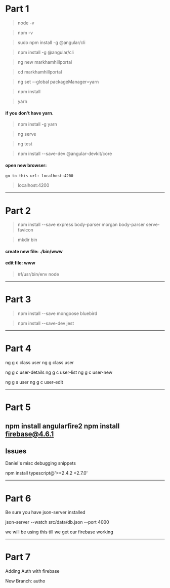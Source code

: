 # Part 1

> node -v

> npm -v

> sudo npm install -g @angular/cli

> npm install -g @angular/cli

> ng new markhamhillportal

> cd markhamhillportal

> ng set --global packageManager=yarn

> npm install 

> yarn

#### if you don't have yarn.

> npm install -g yarn 

> ng serve

> ng test

> npm install --save-dev @angular-devkit/core

####  open new browser: 
  	go to this url: localhost:4200
> localhost:4200

----------------------------------------------------------------

# Part 2

>  npm install --save express body-parser morgan body-parser serve-favicon

> mkdir bin

#### create new file:  ./bin/www

#### edit file: www

> #!/usr/bin/env node


----------------------------------------------------------------

# Part 3

> npm install --save mongoose bluebird

> npm install --save-dev jest


----------------------------------------------------------------

# Part 4

ng g c class user
ng g class user

ng g c user-details
ng g c user-list
ng g c user-new

ng g s user
ng g c user-edit



-----------------------------------------------------------

# Part 5

npm install angularfire2
npm install firebase@4.6.1
----------------------------------------------------------------

## Issues

Daniel's misc debugging snippets

  npm install typescript@'>=2.4.2 <2.7.0'

-----------------------------------------------------------

# Part 6

Be sure you have json-server installed

  json-server --watch src/data/db.json --port 4000

we will be using this till we get our firebase working

-----------------------------------------------------------

# Part 7

Adding Auth with firebase

New Branch: autho

